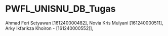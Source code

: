 # PWFL_UNISNU_DB_Tugas
Ahmad Feri Setyawan [161240000482], Novia Kris Mulyani [161240000511],  Arky Ikfarikza Khoiron - [161240000552]],
